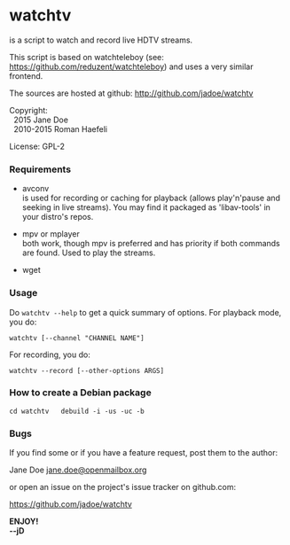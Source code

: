 watchtv
=======

is a script to watch and record live HDTV streams.

This script is based on watchteleboy (see: https://github.com/reduzent/watchteleboy)
and uses a very similar frontend.

The sources are hosted at github: http://github.com/jadoe/watchtv

Copyright:  
&nbsp;&nbsp;2015 Jane Doe  
&nbsp;&nbsp;2010-2015 Roman Haefeli

License:   GPL-2 


### Requirements

 * avconv  
   is used for recording or caching for playback (allows play'n'pause
   and seeking in live streams).
   You may find it packaged as 'libav-tools' in your distro's repos.
   
 * mpv or mplayer  
   both work, though mpv is preferred and has priority if both
   commands are found. Used to play the streams.

 * wget


### Usage


Do `watchtv --help` to get a quick summary of options. For playback mode,
you do:
  
 `watchtv [--channel "CHANNEL NAME"]`

For recording, you do:

 `watchtv --record [--other-options ARGS]`


### How to create a Debian package

`cd watchtv  
debuild -i -us -uc -b`


### Bugs

  
If you find some or if you have a feature request, post them to the author:

  Jane Doe <jane.doe@openmailbox.org>

or open an issue on the project's issue tracker on github.com:

  https://github.com/jadoe/watchtv


**ENJOY!  
--jD**
